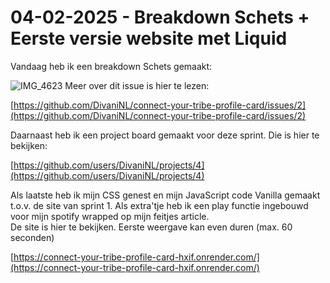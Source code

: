 # 04-02-2025 - Breakdown Schets + Eerste versie website met Liquid

Vandaag heb ik een breakdown Schets gemaakt:

![IMG_4623](https://github.com/user-attachments/assets/86bb5348-3942-4671-a89e-8aaf2abc5880)
Meer over dit issue is hier te lezen:  

[https://github.com/DivaniNL/connect-your-tribe-profile-card/issues/2](https://github.com/DivaniNL/connect-your-tribe-profile-card/issues/2)

Daarnaast heb ik een project board gemaakt voor deze sprint. Die is hier te bekijken:  

[https://github.com/users/DivaniNL/projects/4](https://github.com/users/DivaniNL/projects/4)  
  
Als laatste heb ik mijn CSS genest en mijn JavaScript code Vanilla gemaakt t.o.v. de site van sprint 1. Als extra'tje heb ik een play functie ingebouwd voor mijn spotify wrapped op mijn feitjes article.  
De site is hier te bekijken. Eerste weergave kan even duren (max. 60 seconden)  

[https://connect-your-tribe-profile-card-hxif.onrender.com/](https://connect-your-tribe-profile-card-hxif.onrender.com/)